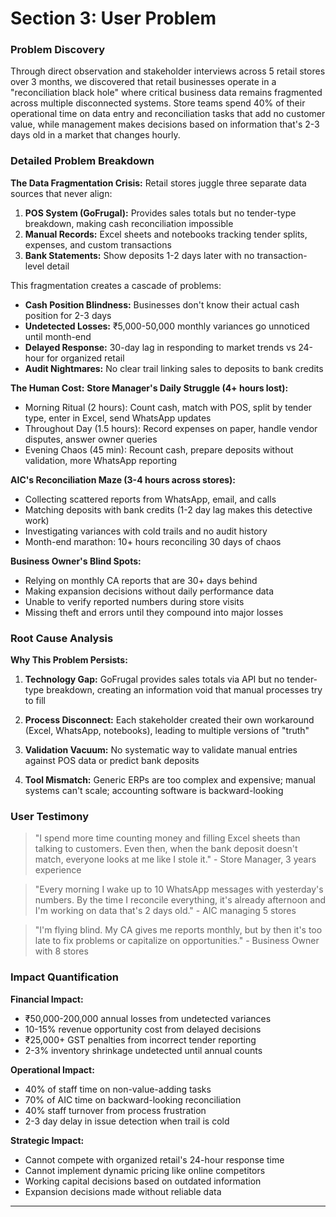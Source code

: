 # Section 3: User Problem

### Problem Discovery
Through direct observation and stakeholder interviews across 5 retail stores over 3 months, we discovered that retail businesses operate in a "reconciliation black hole" where critical business data remains fragmented across multiple disconnected systems. Store teams spend 40% of their operational time on data entry and reconciliation tasks that add no customer value, while management makes decisions based on information that's 2-3 days old in a market that changes hourly.

### Detailed Problem Breakdown

**The Data Fragmentation Crisis:**
Retail stores juggle three separate data sources that never align:
1. **POS System (GoFrugal):** Provides sales totals but no tender-type breakdown, making cash reconciliation impossible
2. **Manual Records:** Excel sheets and notebooks tracking tender splits, expenses, and custom transactions
3. **Bank Statements:** Show deposits 1-2 days later with no transaction-level detail

This fragmentation creates a cascade of problems:
- **Cash Position Blindness:** Businesses don't know their actual cash position for 2-3 days
- **Undetected Losses:** ₹5,000-50,000 monthly variances go unnoticed until month-end
- **Delayed Response:** 30-day lag in responding to market trends vs 24-hour for organized retail
- **Audit Nightmares:** No clear trail linking sales to deposits to bank credits

**The Human Cost:**
**Store Manager's Daily Struggle (4+ hours lost):**
- Morning Ritual (2 hours): Count cash, match with POS, split by tender type, enter in Excel, send WhatsApp updates
- Throughout Day (1.5 hours): Record expenses on paper, handle vendor disputes, answer owner queries
- Evening Chaos (45 min): Recount cash, prepare deposits without validation, more WhatsApp reporting

**AIC's Reconciliation Maze (3-4 hours across stores):**
- Collecting scattered reports from WhatsApp, email, and calls
- Matching deposits with bank credits (1-2 day lag makes this detective work)
- Investigating variances with cold trails and no audit history
- Month-end marathon: 10+ hours reconciling 30 days of chaos

**Business Owner's Blind Spots:**
- Relying on monthly CA reports that are 30+ days behind
- Making expansion decisions without daily performance data
- Unable to verify reported numbers during store visits
- Missing theft and errors until they compound into major losses

### Root Cause Analysis

**Why This Problem Persists:**

1. **Technology Gap:** GoFrugal provides sales totals via API but no tender-type breakdown, creating an information void that manual processes try to fill

2. **Process Disconnect:** Each stakeholder created their own workaround (Excel, WhatsApp, notebooks), leading to multiple versions of "truth"

3. **Validation Vacuum:** No systematic way to validate manual entries against POS data or predict bank deposits

4. **Tool Mismatch:** Generic ERPs are too complex and expensive; manual systems can't scale; accounting software is backward-looking

### User Testimony

> "I spend more time counting money and filling Excel sheets than talking to customers. Even then, when the bank deposit doesn't match, everyone looks at me like I stole it." - Store Manager, 3 years experience

> "Every morning I wake up to 10 WhatsApp messages with yesterday's numbers. By the time I reconcile everything, it's already afternoon and I'm working on data that's 2 days old." - AIC managing 5 stores

> "I'm flying blind. My CA gives me reports monthly, but by then it's too late to fix problems or capitalize on opportunities." - Business Owner with 8 stores

### Impact Quantification

**Financial Impact:**
- ₹50,000-200,000 annual losses from undetected variances
- 10-15% revenue opportunity cost from delayed decisions
- ₹25,000+ GST penalties from incorrect tender reporting
- 2-3% inventory shrinkage undetected until annual counts

**Operational Impact:**
- 40% of staff time on non-value-adding tasks
- 70% of AIC time on backward-looking reconciliation
- 40% staff turnover from process frustration
- 2-3 day delay in issue detection when trail is cold

**Strategic Impact:**
- Cannot compete with organized retail's 24-hour response time
- Cannot implement dynamic pricing like online competitors
- Working capital decisions based on outdated information
- Expansion decisions made without reliable data

---
